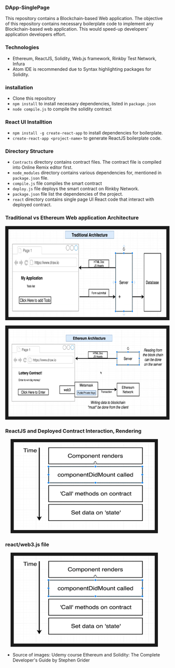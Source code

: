 ### DApp-SinglePage ###
This repository contains a Blockchain-based Web application. The objective of this repository contains necessary boilerplate code to implement any  Blockchain-based web application. This would speed-up  developers' application developers effort.

### Technologies ###

- Ethereum, ReactJS, Solidity, Web.js framework, Rinkby Test Network, Infura
- Atom IDE is recommended due to Syntax highlighting packages for Solidity.


### installation ###

- Clone this repository
- `npm install` to install necessary dependencies, listed in `package.json`
- `node compile.js` to compile the solidity contract

### React UI Installtion ###
- `npm install -g create-react-app` to install dependencies for boilerplate.
-  `create-react-app <project-name>` to generate ReactJS boilerplate code.


### Directory Structure ###

- `Contracts` directory contains contract files. The contract file is compiled into Online Remix editor first.
- `node_modules` directory contains various dependencies for, mentioned in `package.json` file.
- `compile.js` file compiles the smart contract
- `deploy.js` file deploys the smart contract on Rinkby Network.
-  `package.json` file list the dependencies of the project.
- `react` directory contains single page UI React code that interact with deployed contract.


### Traditional vs Ethereum Web application Architecture ###

<p align="center">
<a href=""target="_blank">
<img src="https://github.com/pankeshpatel/DApp-SinglePage/blob/master/resources/Traditional-Web-Architecture.PNG" alt="Traditional Web Application Architecture" width="600" height="280" border="10" />
</a>
</p>

<p align="center">
<a href=""target="_blank">
<img src="https://github.com/pankeshpatel/DApp-SinglePage/blob/master/resources/ethereum-architecture.PNG" alt="Ethereum-based Web Application Architecture" width="600" height="280" border="10" />
</a>
</p>

### ReactJS and Deployed Contract Interaction, Rendering ###

<p align="center">
<a href=""target="_blank">
<img src="https://github.com/pankeshpatel/DApp-SinglePage/blob/master/resources/ReactJS-Rendering-Concept.PNG" alt="Ethereum-based Web Application Architecture" width="450" height="280" border="10" />
</a>
</p>

### react/web3.js file ###

<p align="center">
<a href=""target="_blank">
<img src="https://github.com/pankeshpatel/DApp-SinglePage/blob/master/resources/ReactJS-Rendering-Concept.PNG" alt="Ethereum-based Web Application Architecture" width="450" height="280" border="10" />
</a>
</p>

- Source of images:
  Udemy course Ethereum and Solidity: The Complete Developer's Guide by Stephen Grider
